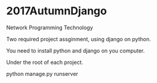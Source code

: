 
# 2017AutumnDjango
Network Programming Technology

Two required project assginment, using django on python.

You need to install python and django on you computer.

Under the root of each project.

python manage.py runserver
